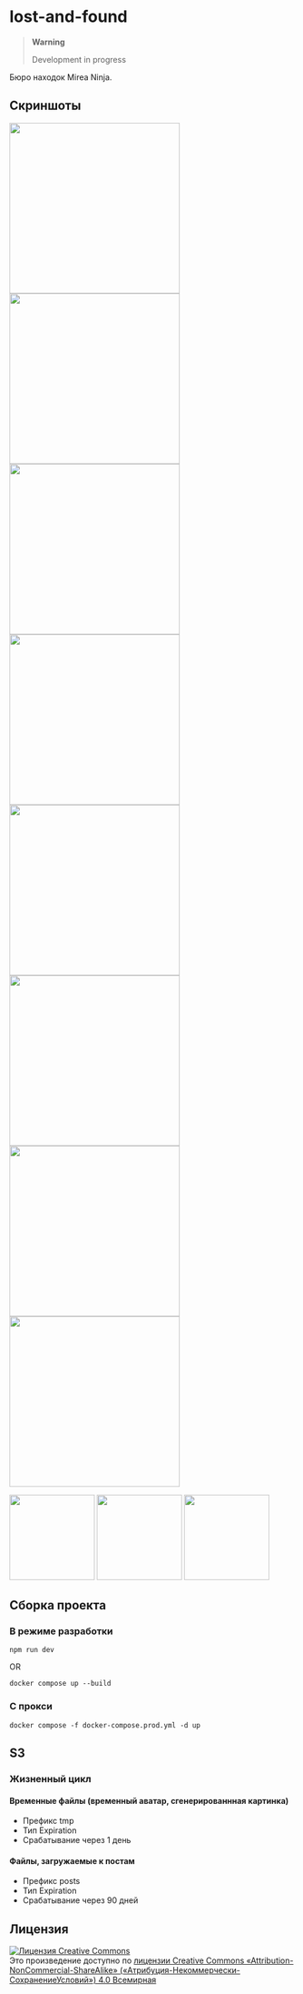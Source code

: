 # lost-and-found

> **Warning**
>
> Development in progress

Бюро находок Mirea Ninja.

## Скриншоты

<p float="left">
  <img width="300" src="https://github.com/mirea-ninja/lost-and-found/assets/70258211/5ae9ad01-b23d-408e-a37f-de13b0ed4b3d">
  <img width="300" src="https://github.com/mirea-ninja/lost-and-found/assets/70258211/00e6084f-60dc-496e-92a8-8bd24a57717e">
  <img width="300" src="https://github.com/mirea-ninja/lost-and-found/assets/70258211/74091316-8ac7-4a4a-b7cd-7b949ff38de5">
  <img width="300" src="https://github.com/mirea-ninja/lost-and-found/assets/70258211/41af2712-55cc-4efe-9be8-0fba5533de89">
  <img width="300" src="https://github.com/mirea-ninja/lost-and-found/assets/70258211/d46e1f7c-15e6-456f-bab5-ecdc08288cc3">
  <img width="300" src="https://github.com/mirea-ninja/lost-and-found/assets/70258211/2697c55a-d006-4500-9efa-6f711a59b023">
  <img width="300" src="https://github.com/mirea-ninja/lost-and-found/assets/70258211/9a20cc4f-6826-4237-97d2-10e420c126b0">
  <img width="300" src="https://github.com/mirea-ninja/lost-and-found/assets/70258211/ac9b01d1-9334-411a-b095-effd736e8ee7">
</p>

<p float="left">
  <img width="150" src="https://github.com/mirea-ninja/lost-and-found/assets/70258211/2ed96812-5b25-4aaf-ac70-acf95e2d6b71">
  <img width="150" src="https://github.com/mirea-ninja/lost-and-found/assets/70258211/77606c5a-dfa6-4fc2-b501-0e36b97b6862">
  <img width="150" src="https://github.com/mirea-ninja/lost-and-found/assets/70258211/304e0594-943c-48c6-9e12-50de71f8a746">
</p>

## Сборка проекта

### В режиме разработки

```shell
npm run dev
```

OR

```shell
docker compose up --build
```

### С прокси

```shell
docker compose -f docker-compose.prod.yml -d up
```

## S3

### Жизненный цикл

#### Временные файлы (временный аватар, сгенерированнная картинка)

- Префикс tmp
- Тип Expiration
- Срабатывание через 1 день

#### Файлы, загружаемые к постам

- Префикс posts
- Тип Expiration
- Срабатывание через 90 дней

## Лицензия

<a rel="license" href="http://creativecommons.org/licenses/by-nc-sa/4.0/"><img alt="Лицензия Creative Commons" style="border-width:0" src="https://i.creativecommons.org/l/by-nc-sa/4.0/88x31.png" /></a><br />Это произведение доступно по <a rel="license" href="http://creativecommons.org/licenses/by-nc-sa/4.0/">лицензии Creative Commons «Attribution-NonCommercial-ShareAlike» («Атрибуция-Некоммерчески-СохранениеУсловий») 4.0 Всемирная</a>
